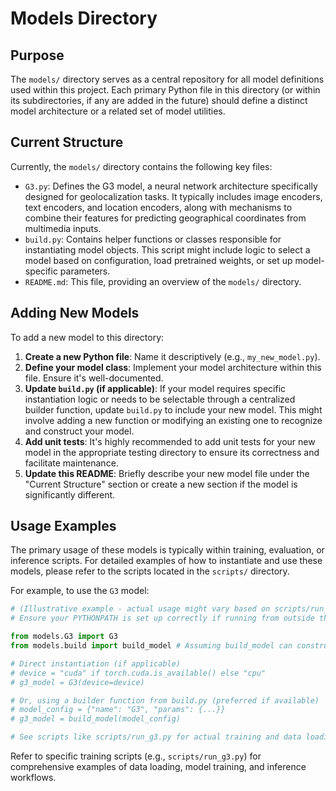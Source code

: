 # Models Directory

## Purpose

The `models/` directory serves as a central repository for all model definitions used within this project. Each primary Python file in this directory (or within its subdirectories, if any are added in the future) should define a distinct model architecture or a related set of model utilities.

## Current Structure

Currently, the `models/` directory contains the following key files:

*   `G3.py`: Defines the G3 model, a neural network architecture specifically designed for geolocalization tasks. It typically includes image encoders, text encoders, and location encoders, along with mechanisms to combine their features for predicting geographical coordinates from multimedia inputs.
*   `build.py`: Contains helper functions or classes responsible for instantiating model objects. This script might include logic to select a model based on configuration, load pretrained weights, or set up model-specific parameters.
*   `README.md`: This file, providing an overview of the `models/` directory.

## Adding New Models

To add a new model to this directory:

1.  **Create a new Python file**: Name it descriptively (e.g., `my_new_model.py`).
2.  **Define your model class**: Implement your model architecture within this file. Ensure it's well-documented.
3.  **Update `build.py` (if applicable)**: If your model requires specific instantiation logic or needs to be selectable through a centralized builder function, update `build.py` to include your new model. This might involve adding a new function or modifying an existing one to recognize and construct your model.
4.  **Add unit tests**: It's highly recommended to add unit tests for your new model in the appropriate testing directory to ensure its correctness and facilitate maintenance.
5.  **Update this README**: Briefly describe your new model file under the "Current Structure" section or create a new section if the model is significantly different.

## Usage Examples

The primary usage of these models is typically within training, evaluation, or inference scripts. For detailed examples of how to instantiate and use these models, please refer to the scripts located in the `scripts/` directory.

For example, to use the `G3` model:

```python
# (Illustrative example - actual usage might vary based on scripts/run_g3.py or similar)
# Ensure your PYTHONPATH is set up correctly if running from outside the project root

from models.G3 import G3
from models.build import build_model # Assuming build_model can construct G3

# Direct instantiation (if applicable)
# device = "cuda" if torch.cuda.is_available() else "cpu"
# g3_model = G3(device=device)

# Or, using a builder function from build.py (preferred if available)
# model_config = {"name": "G3", "params": {...}}
# g3_model = build_model(model_config)

# See scripts like scripts/run_g3.py for actual training and data loading examples.
```

Refer to specific training scripts (e.g., `scripts/run_g3.py`) for comprehensive examples of data loading, model training, and inference workflows.
